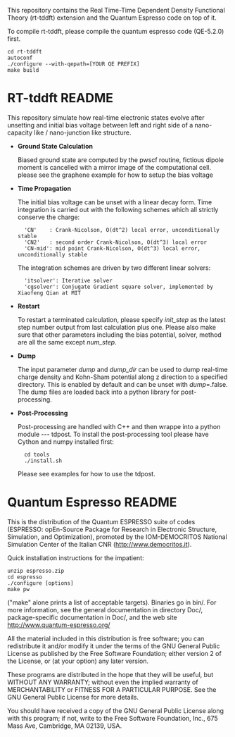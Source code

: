 This repository contains the Real Time-Time Dependent Density Functional
Theory (rt-tddft) extension and the Quantum Espresso code on top of it.

To compile rt-tddft, please compile the quantum espresso code (QE-5.2.0)
first.

	cd rt-tddft
	autoconf
	./configure --with-qepath=[YOUR QE PREFIX]
	make build

# RT-tddft README

This repository simulate how real-time electronic states evolve after unsetting
and initial bias voltage between left and right side of a nano-capacity like / 
nano-junction like structure.

- **Ground State Calculation**

	Biased ground state are computed by the pwscf routine, fictious dipole
	moment is cancelled with a mirror image of the computational cell. please
	see the graphene example for how to setup the bias voltage

- **Time Propagation**

	The initial bias voltage can be unset with a linear decay form. Time 
	integration is carried out with the following schemes which all strictly
	conserve the charge:

		'CN'    : Crank-Nicolson, O(dt^2) local error, unconditionally stable
		'CN2'   : second order Crank-Nicolson, O(dt^3) local error
		'CN-mid': mid point Crank-Nicolson, O(dt^3) local error, unconditionally stable

	The integration schemes are driven by two different linear solvers:

		'itsolver': Iterative solver
		'cgsolver': Conjugate Gradient square solver, implemented by Xiaofeng Qian at MIT

- **Restart**

	To restart a terminated calculation, please specify *init_step* as the latest
	step number output from last calculation plus one. Please also make sure 
	that other parameters including the bias potential, solver, method are all
	the same except *num_step*.

- **Dump**

	The input parameter *dump* and *dump_dir* can be used to dump real-time charge
	density and Kohn-Sham potential along z direction to a specified directory. This
	is enabled by default and can be unset with *dump*=.false. The dump files are loaded
	back into a python library for post-processing.

- **Post-Processing**

	Post-processing are handled with C++ and then wrappe into a python module --- tdpost.
	To install the post-processing tool please have Cython and numpy installed first:
	
		cd tools
		./install.sh

	Please see examples for how to use the tdpost.

# Quantum Espresso README

This is the distribution of the Quantum ESPRESSO suite of codes (ESPRESSO: 
opEn-Source Package for Research in Electronic Structure, Simulation, 
and Optimization), promoted by the IOM-DEMOCRITOS National Simulation Center 
of the Italian CNR (http://www.democritos.it). 

Quick installation instructions for the impatient:

	unzip espresso.zip
	cd espresso
	./configure [options]
	make pw

("make" alone prints a list of acceptable targets). Binaries go in bin/.
For more information, see the general documentation in directory Doc/, 
package-specific documentation in Doc/, and the web site
http://www.quantum-espresso.org/

All the material included in this distribution is free software;
you can redistribute it and/or modify it under the terms of the GNU
General Public License as published by the Free Software Foundation;
either version 2 of the License, or (at your option) any later version.

These programs are distributed in the hope that they will be useful, but
WITHOUT ANY WARRANTY; without even the implied warranty of MERCHANTABILITY
or FITNESS FOR A PARTICULAR PURPOSE. See the GNU General Public License
for more details.

You should have received a copy of the GNU General Public License along
with this program; if not, write to the Free Software Foundation, Inc.,
675 Mass Ave, Cambridge, MA 02139, USA.
